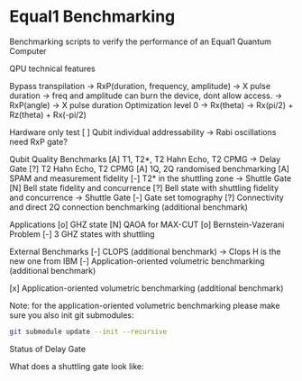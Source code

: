 # Equal1 Benchmarking

Benchmarking scripts to verify the performance of an Equal1 Quantum Computer

QPU technical features

Bypass transpilation 
    -> RxP(duration, frequency, amplitude) -> X pulse duration 
        -> freq and amplitude can burn the device, dont allow access. 
    -> RxP(angle) -> X pulse duration
Optimization level 0
    -> Rx(theta) -> Rx(pi/2) + Rz(theta) + Rx(-pi/2)

Hardware only test 
[ ] Qubit individual addressability
    -> Rabi oscillations need RxP gate?

Qubit Quality Benchmarks 
[A] T1, T2*,
 T2 Hahn Echo, T2 CPMG
    -> Delay Gate 
[?] T2 Hahn Echo, T2 CPMG
[A] 1Q, 2Q randomised benchmarking
[A] SPAM and measurement fidelity
[-] T2* in the shuttling zone
    -> Shuttle Gate
[N] Bell state fidelity and concurrence
[?] Bell state with shuttling  fidelity and concurrence
    -> Shuttle Gate
[-] Gate set tomography
[?] Connectivity and direct 2Q connection benchmarking (additional benchmark)

Applications
[o]  GHZ state
[N]  QAOA for MAX-CUT 
[o]  Bernstein-Vazerani Problem
[-]  3 GHZ states with shuttling

External Benchmarks
[-]  CLOPS (additional benchmark)
    -> Clops H is the new one from IBM 
[-]  Application-oriented volumetric benchmarking (additional benchmark)

[x]  Application-oriented volumetric benchmarking (additional benchmark)


Note: for the application-oriented volumetric benchmarking please make sure you also init git submodules:
```bash
git submodule update --init --recursive
```



Status of Delay Gate

What does a shuttling gate look like: 